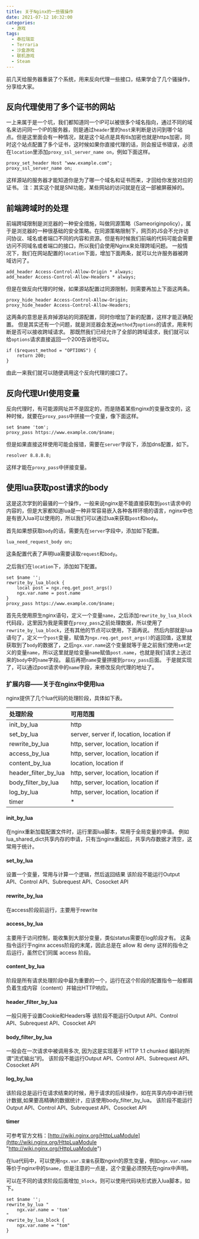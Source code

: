 ```yaml
---
title: 关于Nginx的一些骚操作
date: 2021-07-12 10:32:00
categories: 
  - 游戏
tags: 
  - 泰拉瑞亚
  - Terraria
  - 沙盒游戏
  - 联机游戏
  - Steam
---
```

前几天给服务器重装了个系统，用来反向代理一些接口，结果学会了几个骚操作，分享给大家。

## 反向代理使用了多个证书的网站
一上来属于是一个坑，我们都知道同一个IP可以被很多个域名指向，通过不同的域名来访问同一个IP的服务器，则是通过`header`里的`host`来判断是访问到哪个站点。但是这里面会有一种情况，就是这个站点是具有tls加密也就是https加密，同时这个站点配置了多个证书，这时候如果你直接代理的话，则会报证书错误，必须在`location`里添加`proxy_ssl_server_name on`，例如下面这样。
```nginx
proxy_set_header Host "www.example.com";
proxy_ssl_server_name on;
```
这样源站的服务器才能知道你是为了哪一个域名和证书而来，才回给你发放对应的证书。
注：其实这个就是SNI功能，某些网站的访问就是在这一部被屏蔽掉的。

## 前端跨域时的处理
前端跨域限制是浏览器的一种安全措施，叫做同源策略（Sameoriginpolicy），属于是浏览器的一种很基础的安全策略。在同源策略限制下，网页的JS会不允许访问协议、域名或者端口不同的内容和资源。但是有时候我们前端的代码可能会需要访问不同域名或者端口的接口，所以我们会使用Nginx来处理跨域问题。
一般情况下，我们在网站配置的`location`下面，增加下面两条，就可以允许服务器被跨域访问了。
```nginx
add_header Access-Control-Allow-Origin * always;
add_header Access-Control-Allow-Headers * always;
```
但是在做反向代理的时候，如果源站配置过同源限制，则需要再加上下面这两条。
```nginx
proxy_hide_header Access-Control-Allow-Origin;
proxy_hide_header Access-Control-Allow-Headers;
```
这两条的意思是丢弃掉源站的同源配置，同时你增加了新的配置，这样才能正确配置。
但是其实还有一个问题，就是浏览器会发送`method`为`options`的请求，用来判断是否可以接收跨域请求。
那既然我们已经允许了全部的跨域请求，我们就可以给`options`请求直接返回一个200告诉他可以。
```nginx
if ($request_method = "OPTIONS") {
	return 200;
}
```
由此一来我们就可以随便调用这个反向代理的接口了。

## 反向代理Url使用变量
反向代理时，有可能源网址并不是固定的，而是随着某些nginx的变量改变的，这种时候，就要在`proxy_pass`中拼接一个变量，像下面这样。
```nginx
set $name 'tom';
proxy_pass https://www.example.com/$name;
```
但是如果直接这样使用可能会报错，需要在`server`字段下，添加dns配置，如下。
```nginx
resolver 8.8.8.8;
```
这样才能在`proxy_pass`中拼接变量。

## 使用lua获取post请求的body
这是这次学到的最骚的一个操作，一般来说nginx是不能直接获取到`post`请求中的内容的，但是大家都知道lua是一种非常容易嵌入各种各样环境的语言，nginx中也是有嵌入lua可以使用的，所以我们可以通过lua来获取`post`和`body`。

首先如果想获取`body`的话，需要先在`server`字段中，添加如下配置。
```nginx
lua_need_request_body on;
```
这条配置代表了声明lua需要读取`request`和`body`。

之后我们在`location`下，添加如下配置。
```nginx
set $name '';
rewrite_by_lua_block {
	local post = ngx.req.get_post_args()
	ngx.var.name = post.name
}
proxy_pass https://www.example.com/$name;
```
首先先使用原生nginx语句，定义一个变量`name`，之后添加`rewrite_by_lua_block`代码段，这里因为我是需要在`proxy_pass`之前处理数据，所以使用了`rewrite_by_lua_block`，还有其他的节点可以使用，下面再说。
然后内部就是lua语句了，定义一个`post`变量，赋值为`ngx.req.get_post_args()`的返回值，这里就获取到了`body`的数据了，之后`ngx.var.name`这个变量就等于是之前我们使用`set`定义的变量`name`，所以这里就是给变量`name`赋值`post.name`，也就是我们请求上送过来的`body`中的`name`字段。
最后再把`name`变量拼接到`proxy_pass`后面。
于是就实现了，可以通过post请求中的`name`字段，来修改反向代理的地址了。

### 扩展内容——关于在nginx中使用lua
nginx提供了几个lua代码的处理阶段，具体如下表。

|处理阶段|可用范围|
|:-|:-|
|init_by_lua|http|
|set_by_lua|server, server if, location, location if|
|rewrite_by_lua|http, server, location, location if|
|access_by_lua|http, server, location, location if|
|content_by_lua|location, location if|
|header_filter_by_lua|http, server, location, location if|
|body_filter_by_lua|http, server, location, location if|
|log_by_lua|http, server, location, location if|
|timer|\*|

#### init_by_lua
在nginx重新加载配置文件时，运行里面lua脚本，常用于全局变量的申请。
例如lua_shared_dict共享内存的申请，只有当nginx重起后，共享内存数据才清空，这常用于统计。

#### set_by_lua
设置一个变量，常用与计算一个逻辑，然后返回结果
该阶段不能运行Output API、Control API、Subrequest API、Cosocket API

#### rewrite_by_lua
在access阶段前运行，主要用于rewrite

#### access_by_lua
主要用于访问控制，能收集到大部分变量，类似status需要在log阶段才有。
这条指令运行于nginx access阶段的末尾，因此总是在 allow 和 deny 这样的指令之后运行，虽然它们同属 access 阶段。

#### content_by_lua
阶段是所有请求处理阶段中最为重要的一个，运行在这个阶段的配置指令一般都肩负着生成内容（content）并输出HTTP响应。

#### header_filter_by_lua
一般只用于设置Cookie和Headers等
该阶段不能运行Output API、Control API、Subrequest API、Cosocket API

#### body_filter_by_lua
一般会在一次请求中被调用多次, 因为这是实现基于 HTTP 1.1 chunked 编码的所谓“流式输出”的。
该阶段不能运行Output API、Control API、Subrequest API、Cosocket API

#### log_by_lua
该阶段总是运行在请求结束的时候，用于请求的后续操作，如在共享内存中进行统计数据,如果要高精确的数据统计，应该使用body_filter_by_lua。
该阶段不能运行Output API、Control API、Subrequest API、Cosocket API

#### timer
可参考官方文档：[http://wiki.nginx.org/HttpLuaModule](http://wiki.nginx.org/HttpLuaModule "http://wiki.nginx.org/HttpLuaModule")

在lua代码中，可以使用`ngx.var.变量名`获取ngxin的原生变量，例如`ngx.var.name`等价于nginx中的`$name`，但是注意的一点是，这个变量必须预先在nginx中声明。

可以在不同的请求阶段后面增加`_block`，则可以使用代码块形式嵌入lua脚本，如下。

```nginx
set $name '';
rewrite_by_lua "
	ngx.var.name = 'tom'
"
rewrite_by_lua_block {
	ngx.var.name = "tom"
}
```